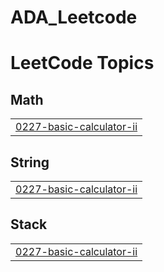 # ADA_Leetcode
<!---LeetCode Topics Start-->
# LeetCode Topics
## Math
|  |
| ------- |
| [0227-basic-calculator-ii](https://github.com/KashviAgarwalcs23/ADA_Leetcode/tree/master/0227-basic-calculator-ii) |
## String
|  |
| ------- |
| [0227-basic-calculator-ii](https://github.com/KashviAgarwalcs23/ADA_Leetcode/tree/master/0227-basic-calculator-ii) |
## Stack
|  |
| ------- |
| [0227-basic-calculator-ii](https://github.com/KashviAgarwalcs23/ADA_Leetcode/tree/master/0227-basic-calculator-ii) |
<!---LeetCode Topics End-->